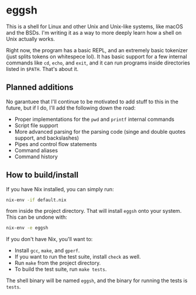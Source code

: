 # eggsh
This is a shell for Linux and other Unix and Unix-like systems, like macOS and the BSDs. I'm writing
it as a way to more deeply learn how a shell on Unix actually works.

Right now, the program has a basic REPL, and an extremely basic tokenizer (just splits tokens on
whitespece lol). It has basic support for a few internal commands like `cd`, `echo`, and `exit`,
and it can run programs inside directories listed in `$PATH`. That's about it.

## Planned additions
No garantuee that I'll continue to be motivated to add stuff to this in the future, but if I do,
I'll add the following down the road:
* Proper implementations for the `pwd` and `printf` internal commands
* Script file support
* More advanced parsing for the parsing code (singe and double quotes support, and backslashes)
* Pipes and control flow statements
* Command aliases
* Command history

## How to build/install
If you have Nix installed, you can simply run:

```sh
nix-env -if default.nix
```

from inside the project directory. That will install `eggsh` onto your system. This can be undone
with:

```sh
nix-env -e eggsh
```

If you don't have Nix, you'll want to:
* Install `gcc`, `make`, and `gperf`.
* If you want to run the test suite, install `check` as well.
* Run `make` from the project directory.
* To build the test suite, run `make tests`.

The shell binary will be named `eggsh`, and the binary for running the tests is `tests`.

